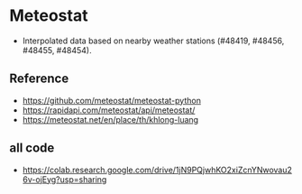 # Meteostat
- Interpolated data based on nearby weather stations (#48419, #48456, #48455, #48454).

## Reference
- https://github.com/meteostat/meteostat-python
- https://rapidapi.com/meteostat/api/meteostat/
- https://meteostat.net/en/place/th/khlong-luang

## all code
- https://colab.research.google.com/drive/1jN9PQjwhKO2xiZcnYNwovau26v-ojEyg?usp=sharing